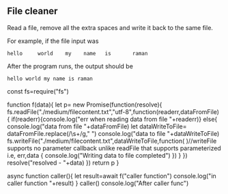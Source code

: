 ## File cleaner
Read a file, remove all the extra spaces and write it back to the same file.

For example, if the file input was
```
hello     world    my    name   is       raman
```

After the program runs, the output should be

```
hello world my name is raman
```

const fs=require("fs")

function f(data){
    let p= new Promise(function(resolve){
        fs.readFile("./medium/filecontent.txt","utf-8",function(readerr,dataFromFile)
        {
            if(readerr){console.log("err when reading data from file "+readerr)}
            else{
            console.log("data from file "+dataFromFile)
            let dataWriteToFile= dataFromFile.replace(/\s+/g," ")
            console.log("data to file "+dataWriteToFile)
            fs.writeFile("./medium/filecontent.txt",dataWriteToFile,function( )//writeFile supports no parameter callback unlike readFile that supports parameterized i.e, err,data 
            {
                console.log("Writing data to file completed")
            })
        }
        })
        resolve("resolved - "+data)
    })
    return p
}


async function caller(){
    let result=await f("caller function")
    console.log("in caller function "+result)
}
caller()
console.log("After caller func")